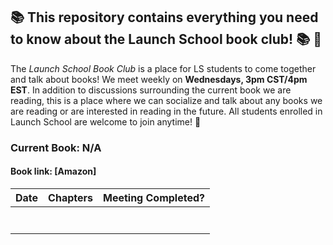 ## :books: This repository contains everything you need to know about the Launch School book club! :books: :tada:

The *Launch School Book Club* is a place for LS students to come together and talk about books! We meet weekly on **Wednesdays, 3pm CST/4pm EST**. In addition to discussions surrounding the current book we are reading, this is a place where we can socialize and talk about any books we are reading or are interested in reading in the future. All students enrolled in Launch School are welcome to join anytime! :tada:

### Current Book: N/A
#### Book link: [Amazon]

| Date | Chapters | Meeting Completed? |
|----------|------|----------|
|  ||  |
|| |  | 
||| | 
|| | |
|| | | 
|| | | 
| | | | 
